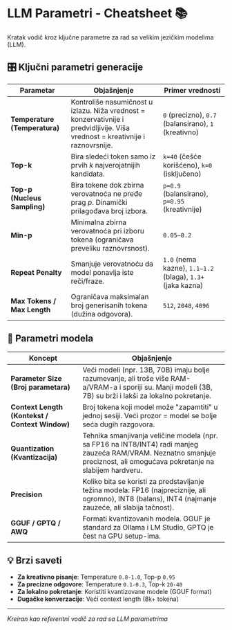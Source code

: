 # LLM Parametri - Cheatsheet 📚

Kratak vodič kroz ključne parametre za rad sa velikim jezičkim modelima (LLM).

## 🎛️ Ključni parametri generacije

| Parametar | Objašnjenje | Primer vrednosti |
|-----------|-------------|------------------|
| **Temperature (Temperatura)** | Kontroliše nasumičnost u izlazu. Niža vrednost = konzervativnije i predvidljivije. Viša vrednost = kreativnije i raznovrsnije. | `0` (precizno), `0.7` (balansirano), `1` (kreativno) |
| **Top-k** | Bira sledeći token samo iz prvih *k* najverojatnijih kandidata. | `k=40` (češće korišćeno), `k=0` (isključeno) |
| **Top-p (Nucleus Sampling)** | Bira tokene dok zbirna verovatnoća ne pređe prag *p*. Dinamički prilagođava broj izbora. | `p=0.9` (balansirano), `p=0.95` (kreativnije) |
| **Min-p** | Minimalna zbirna verovatnoća pri izboru tokena (ograničava preveliku raznovrsnost). | `0.05–0.2` |
| **Repeat Penalty** | Smanjuje verovatnoću da model ponavlja iste reči/fraze. | `1.0` (nema kazne), `1.1–1.2` (blaga), `1.3+` (jaka kazna) |
| **Max Tokens / Max Length** | Ograničava maksimalan broj generisanih tokena (dužina odgovora). | `512`, `2048`, `4096` |

## 🔧 Parametri modela

| Koncept | Objašnjenje |
|---------|-------------|
| **Parameter Size (Broj parametara)** | Veći modeli (npr. 13B, 70B) imaju bolje razumevanje, ali troše više RAM-a/VRAM-a i sporiji su. Manji modeli (3B, 7B) su brži i lakši za lokalno pokretanje. |
| **Context Length (Kontekst / Context Window)** | Broj tokena koji model može "zapamtiti" u jednoj sesiji. Veći prozor = model se bolje seća dugih razgovora. |
| **Quantization (Kvantizacija)** | Tehnika smanjivanja veličine modela (npr. sa FP16 na INT8/INT4) radi manjeg zauzeća RAM/VRAM. Neznatno smanjuje preciznost, ali omogućava pokretanje na slabijem hardveru. |
| **Precision** | Koliko bita se koristi za predstavljanje težina modela: FP16 (najpreciznije, ali ogromno), INT8 (balans), INT4 (najmanje zauzeće, ali slabija tačnost). |
| **GGUF / GPTQ / AWQ** | Formati kvantizovanih modela. GGUF je standard za Ollama i LM Studio, GPTQ je čest na GPU setup-ima. |

## 💡 Brzi saveti

- **Za kreativno pisanje**: Temperature `0.8-1.0`, Top-p `0.95`
- **Za precizne odgovore**: Temperature `0.1-0.3`, Top-k `20-40`
- **Za lokalno pokretanje**: Koristiti kvantizovane modele (GGUF format)
- **Dugačke konverzacije**: Veći context length (8k+ tokena)

---
*Kreiran kao referentni vodič za rad sa LLM parametrima*